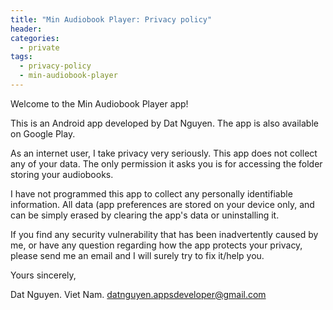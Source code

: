 ```yaml
---
title: "Min Audiobook Player: Privacy policy"
header:
categories:
  - private
tags:
  - privacy-policy  
  - min-audiobook-player
---
```


Welcome to the Min Audiobook Player app!

This is an Android app developed by Dat Nguyen. The app is also available on Google Play.

As an internet user, I take privacy very seriously. This app does not collect any of your data. The only permission it asks you is for accessing the folder storing your audiobooks.

I have not programmed this app to collect any personally identifiable information. All data (app preferences are stored on your device only, and can be simply erased by clearing the app's data or uninstalling it.

If you find any security vulnerability that has been inadvertently caused by me, or have any question regarding how the app protects your privacy, please send me an email and I will surely try to fix it/help you.

Yours sincerely,

Dat Nguyen.
Viet Nam.
datnguyen.appsdeveloper@gmail.com

